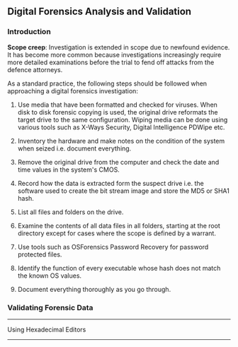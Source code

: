 ## Digital Forensics Analysis and Validation
### Introduction
**Scope creep**: Investigation is extended in scope due to newfound evidence. It has become more common because investigations increasingly require more detailed examinations before the trial to fend off attacks from the defence attorneys.

As a standard practice, the following steps should be followed when approaching a digital forensics investigation:

1. Use media that have been formatted  and checked for viruses. When disk to disk forensic copying is used, the original drive reformats the target drive to the same configuration. Wiping media can be done using various tools such as X-Ways Security, Digital Intelligence PDWipe etc.

2. Inventory the hardware and make notes on the condition of the system when seized i.e. document everything.

3. Remove the original drive from the computer and check the date and time values in the system's CMOS.

4. Record how the data is extracted form the suspect drive i.e. the software used to create the bit stream image and store the MD5 or SHA1 hash.

5. List all files and folders on the drive.

6. Examine the contents of all data files in all folders, starting at the root directory except for cases where the scope is defined by a warrant.

7. Use tools such as OSForensics Password Recovery for password protected files.

8. Identify the function of every executable whose hash does not match the known OS values. 

9. Document everything thoroughly as you go through.


### Validating Forensic Data
<hr>
<p style="text-align=center;">Using Hexadecimal Editors</p>

<hr>